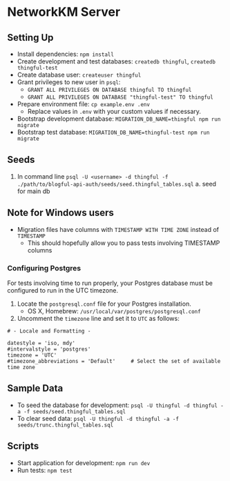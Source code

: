 # NetworkKM Server

## Setting Up

- Install dependencies: `npm install`
- Create development and test databases: `createdb thingful`, `createdb thingful-test`
- Create database user: `createuser thingful`
- Grant privileges to new user in `psql`:
  - `GRANT ALL PRIVILEGES ON DATABASE thingful TO thingful`
  - `GRANT ALL PRIVILEGES ON DATABASE "thingful-test" TO thingful`
- Prepare environment file: `cp example.env .env`
  - Replace values in `.env` with your custom values if necessary.
- Bootstrap development database: `MIGRATION_DB_NAME=thingful npm run migrate`
- Bootstrap test database: `MIGRATION_DB_NAME=thingful-test npm run migrate`

## Seeds

1. In command line `psql -U <username> -d thingful -f ./path/to/blogful-api-auth/seeds/seed.thingful_tables.sql`
  a. seed for main db

## Note for Windows users

- Migration files have columns with `TIMESTAMP WITH TIME ZONE` instead of `TIMESTAMP`
  - This should hopefully allow you to pass tests involving TIMESTAMP columns

### Configuring Postgres

For tests involving time to run properly, your Postgres database must be configured to run in the UTC timezone.

1. Locate the `postgresql.conf` file for your Postgres installation.
    - OS X, Homebrew: `/usr/local/var/postgres/postgresql.conf`
2. Uncomment the `timezone` line and set it to `UTC` as follows:

```
# - Locale and Formatting -

datestyle = 'iso, mdy'
#intervalstyle = 'postgres'
timezone = 'UTC'
#timezone_abbreviations = 'Default'     # Select the set of available time zone
```

## Sample Data

- To seed the database for development: `psql -U thingful -d thingful -a -f seeds/seed.thingful_tables.sql`
- To clear seed data: `psql -U thingful -d thingful -a -f seeds/trunc.thingful_tables.sql`

## Scripts

- Start application for development: `npm run dev`
- Run tests: `npm test`
